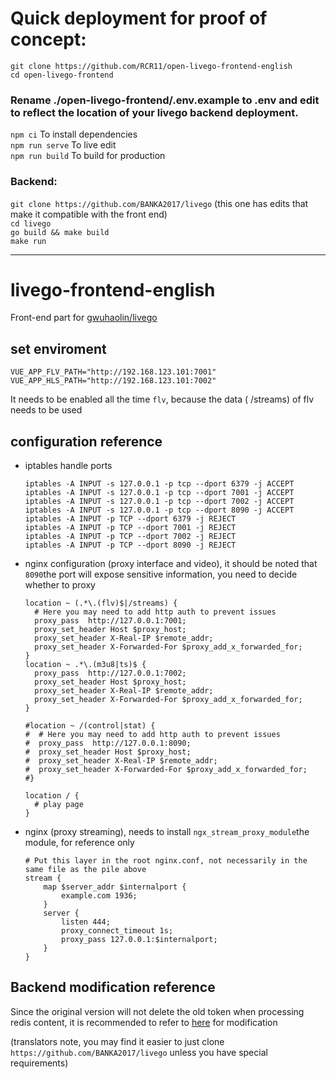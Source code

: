 # Quick deployment for proof of concept:<br>
`git clone https://github.com/RCR11/open-livego-frontend-english`<br>
`cd open-livego-frontend`
### Rename ./open-livego-frontend/.env.example to .env and edit to reflect the location of your livego backend deployment.
`npm ci` To install dependencies<br>
`npm run serve` To live edit<br>
`npm run build` To build for production<br>

### Backend:

`git clone https://github.com/BANKA2017/livego` (this one has edits that make it compatible with the front end)<br>
`cd livego`<br>
`go build && make build`<br>
`make run`


____________
# livego-frontend-english

Front-end part for [gwuhaolin/livego](https://github.com/gwuhaolin/livego)

## set enviroment

```dotenv
VUE_APP_FLV_PATH="http://192.168.123.101:7001"
VUE_APP_HLS_PATH="http://192.168.123.101:7002"
```

It needs to be enabled all the time `flv`, because the data ( /streams) of flv needs to be used

## configuration reference

- iptables handle ports

    ```shell
    iptables -A INPUT -s 127.0.0.1 -p tcp --dport 6379 -j ACCEPT
    iptables -A INPUT -s 127.0.0.1 -p tcp --dport 7001 -j ACCEPT
    iptables -A INPUT -s 127.0.0.1 -p tcp --dport 7002 -j ACCEPT
    iptables -A INPUT -s 127.0.0.1 -p tcp --dport 8090 -j ACCEPT
    iptables -A INPUT -p TCP --dport 6379 -j REJECT
    iptables -A INPUT -p TCP --dport 7001 -j REJECT
    iptables -A INPUT -p TCP --dport 7002 -j REJECT
    iptables -A INPUT -p TCP --dport 8090 -j REJECT
    ```
  
- nginx configuration (proxy interface and video), it should be noted that `8090`the port will expose sensitive information, you need to decide whether to proxy

    ```editorconfig
    location ~ (.*\.(flv)$|/streams) {
      # Here you may need to add http auth to prevent issues
      proxy_pass  http://127.0.0.1:7001;
      proxy_set_header Host $proxy_host;
      proxy_set_header X-Real-IP $remote_addr;
      proxy_set_header X-Forwarded-For $proxy_add_x_forwarded_for;
    }
    location ~ .*\.(m3u8|ts)$ {
      proxy_pass  http://127.0.0.1:7002;
      proxy_set_header Host $proxy_host;
      proxy_set_header X-Real-IP $remote_addr;
      proxy_set_header X-Forwarded-For $proxy_add_x_forwarded_for;
    }
    
    #location ~ /(control|stat) {
    #  # Here you may need to add http auth to prevent issues
    #  proxy_pass  http://127.0.0.1:8090;
    #  proxy_set_header Host $proxy_host;
    #  proxy_set_header X-Real-IP $remote_addr;
    #  proxy_set_header X-Forwarded-For $proxy_add_x_forwarded_for;
    #}
    
    location / {
      # play page
    }
    ``` 

- nginx (proxy streaming), needs to install `ngx_stream_proxy_module`the module, for reference only

    ```editorconfig
    # Put this layer in the root nginx.conf, not necessarily in the same file as the pile above
    stream {
        map $server_addr $internalport {
            example.com 1936;
        }
        server {
            listen 444;
            proxy_connect_timeout 1s;
            proxy_pass 127.0.0.1:$internalport;
        }
    }
    ```

## Backend modification reference

Since the original version will not delete the old token when processing redis content, it is recommended to refer to [here](https://github.com/BANKA2017/livego/commit/3aedd0e6a6a3a04dfd6d6e930d558afb8c7549de) for modification

(translators note, you may find it easier to just clone `https://github.com/BANKA2017/livego` unless you have special requirements)
